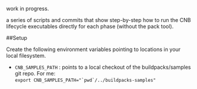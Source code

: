 work in progress. 

a series of scripts and commits that show step-by-step how to run the CNB lifecycle executables directly for each phase (without the pack tool).


##Setup

Create the following environment variables pointing to locations in your local filesystem.

- `CNB_SAMPLES_PATH` : points to a local checkout of the buildpacks/samples git repo. For me:  
```export CNB_SAMPLES_PATH="`pwd`/../buildpacks-samples"```
